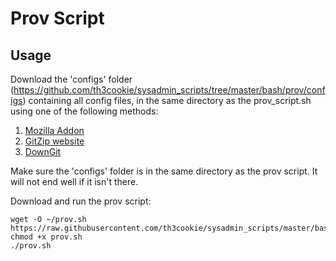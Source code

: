 # Prov Script

## Usage

Download the 'configs' folder (https://github.com/th3cookie/sysadmin_scripts/tree/master/bash/prov/configs) containing all config files, in the same directory as the prov_script.sh using one of the following methods:

1. [Mozilla Addon](https://addons.mozilla.org/en-US/firefox/addon/gitzip/)
2. [GitZip website](http://kinolien.github.io/gitzip/)
3. [DownGit](https://minhaskamal.github.io/DownGit/#/home)

Make sure the 'configs' folder is in the same directory as the prov script. It will not end well if it isn't there.

Download and run the prov script:

```
wget -O ~/prov.sh https://raw.githubusercontent.com/th3cookie/sysadmin_scripts/master/bash/prov/prov_script.sh
chmod +x prov.sh
./prov.sh
```